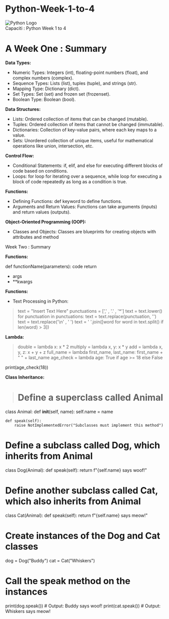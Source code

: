 # Python-Week-1-to-4
![Python Logo](https://www.python.org/static/img/python-logo.png)
<br>
Capaciti : Python Week 1 to 4

# A Week One : Summary

__Data Types:__

* Numeric Types: Integers (int), floating-point numbers (float), and complex numbers (complex).
* Sequence Types: Lists (list), tuples (tuple), and strings (str).
* Mapping Type: Dictionary (dict).
* Set Types: Set (set) and frozen set (frozenset).
* Boolean Type: Boolean (bool).

__Data Structures:__

* Lists: Ordered collection of items that can be changed (mutable).
* Tuples: Ordered collection of items that cannot be changed (immutable).
* Dictionaries: Collection of key-value pairs, where each key maps to a value.
* Sets: Unordered collection of unique items, useful for mathematical operations like union, intersection, etc.

__Control Flow:__

* Conditional Statements: if, elif, and else for executing different blocks of code based on conditions.
* Loops: for loop for iterating over a sequence, while loop for executing a block of code repeatedly as long as a condition is true.

__Functions:__

* Defining Functions: def keyword to define functions.
* Arguments and Return Values: Functions can take arguments (inputs) and return values (outputs).

__Object-Oriented Programming (OOP):__

* Classes and Objects: Classes are blueprints for creating objects with attributes and method

Week Two : Summary

__Functions:__

def functionName(parameters):
code
return 
* args
* **kwargs

__Functions:__

* Text Processing in Python:
> text = "Insert Text Here"
punctuations = [',' , '.' , '*']
text = text.lower()
for punctuation in punctuations:
    text = text.replace(punctuation, '')
text = text.replace('\n' , ' ')
text = ' '.join([word for word in text.split() if len(word) > 3])

__Lambda:__


>double = lambda x: x * 2
multiply = lambda x, y: x * y
add = lambda x, y, z: x + y + z
full_name = lambda first_name, last_name: first_name + " " + last_name
age_check = lambda age: True if age >= 18 else False

print(age_check(18))

__Class Inheritance:__

># Define a superclass called Animal
class Animal:
    def __init__(self, name):
        self.name = name

    def speak(self):
        raise NotImplementedError("Subclasses must implement this method")

# Define a subclass called Dog, which inherits from Animal
class Dog(Animal):
    def speak(self):
        return f"{self.name} says woof!"

# Define another subclass called Cat, which also inherits from Animal
class Cat(Animal):
    def speak(self):
        return f"{self.name} says meow!"

# Create instances of the Dog and Cat classes
dog = Dog("Buddy")
cat = Cat("Whiskers")

# Call the speak method on the instances
print(dog.speak())  # Output: Buddy says woof!
print(cat.speak())  # Output: Whiskers says meow!





